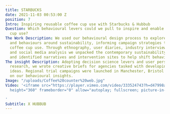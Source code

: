 ```yaml
---
title: STARBUCKS
date: 2021-11-03 00:53:00 Z
position: 7
Intro: Inspiring reusable coffee cup use with Starbucks & Hubbub
Question: Which behavioural levers could we pull to inspire and enable reusable coffee
  cup use?
The Work Description: We used our behavioural design process to explore consumer attitudes
  and behaviours around sustainability, informing campaign strategies to promote reusable
  coffee cup use. Through ethnography, user diaries, industry interviews, cultural
  and social media analysis we unpacked the contemporary sustainability movement,
  and identified narratives and intervention sites to help shift behaviours.
The insight Description: Adopting decision science levers and user personas from our
  research, we wrote creative briefs for agencies tasked with developing campaign
  ideas. Regional trial campaigns were launched in Manchester, Bristol and Leeds based
  on our behavioural insights.
Image: "/uploads/Coffee%20counter%20web.jpg"
Video: '<iframe src="https://player.vimeo.com/video/333524743?h=d47998ace0" width="100%"
  height="360" frameborder="0" allow="autoplay; fullscreen; picture-in-picture" allowfullscreen></iframe>

'
Subtitle: X HUBBUB
---
```


